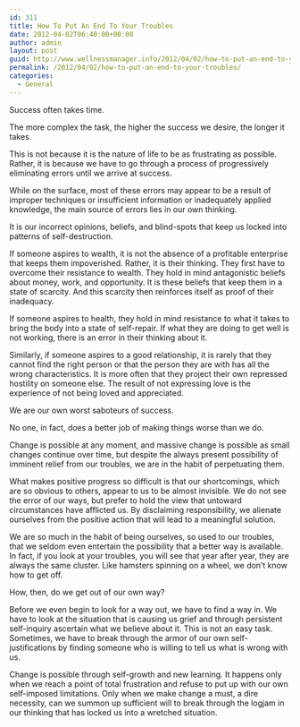 ```yaml
---
id: 311
title: How To Put An End To Your Troubles
date: 2012-04-02T06:40:00+00:00
author: admin
layout: post
guid: http://www.wellnessmanager.info/2012/04/02/how-to-put-an-end-to-your-troubles/
permalink: /2012/04/02/how-to-put-an-end-to-your-troubles/
categories:
  - General
---
```

Success often takes time.

The more complex the task, the higher the success we desire, the longer it takes.

This is not because it is the nature of life to be as frustrating as possible. Rather, it is because we have to go through a process of progressively eliminating errors until we arrive at success.

While on the surface, most of these errors may appear to be a result of improper techniques or insufficient information or inadequately applied knowledge, the main source of errors lies in our own thinking.

It is our incorrect opinions, beliefs, and blind-spots that keep us locked into patterns of self-destruction.

If someone aspires to wealth, it is not the absence of a profitable enterprise that keeps them impoverished. Rather, it is their thinking. They first have to overcome their resistance to wealth. They hold in mind antagonistic beliefs about money, work, and opportunity. It is these beliefs that keep them in a state of scarcity. And this scarcity then reinforces itself as proof of their inadequacy.

If someone aspires to health, they hold in mind resistance to what it takes to bring the body into a state of self-repair. If what they are doing to get well is not working, there is an error in their thinking about it.

Similarly, if someone aspires to a good relationship, it is rarely that they cannot find the right person or that the person they are with has all the wrong characteristics. It is more often that they project their own repressed hostility on someone else. The result of not expressing love is the experience of not being loved and appreciated.

We are our own worst saboteurs of success.

No one, in fact, does a better job of making things worse than we do.

Change is possible at any moment, and massive change is possible as small changes continue over time, but despite the always present possibility of imminent relief from our troubles, we are in the habit of perpetuating them.

What makes positive progress so difficult is that our shortcomings, which are so obvious to others, appear to us to be almost invisible. We do not see the error of our ways, but prefer to hold the view that untoward circumstances have afflicted us. By disclaiming responsibility, we alienate ourselves from the positive action that will lead to a meaningful solution.

We are so much in the habit of being ourselves, so used to our troubles, that we seldom even entertain the possibility that a better way is available. In fact, if you look at your troubles, you will see that year after year, they are always the same cluster. Like hamsters spinning on a wheel, we don&#8217;t know how to get off.

How, then, do we get out of our own way?

Before we even begin to look for a way out, we have to find a way in. We have to look at the situation that is causing us grief and through persistent self-inquiry ascertain what we believe about it. This is not an easy task. Sometimes, we have to break through the armor of our own self-justifications by finding someone who is willing to tell us what is wrong with us.

Change is possible through self-growth and new learning. It happens only when we reach a point of total frustration and refuse to put up with our own self-imposed limitations. Only when we make change a must, a dire necessity, can we summon up sufficient will to break through the logjam in our thinking that has locked us into a wretched situation.